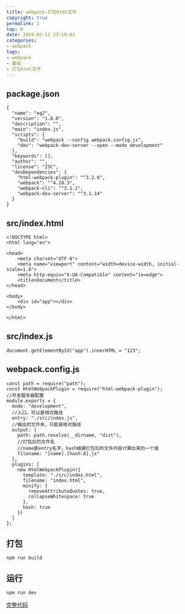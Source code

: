 ```yaml
---
title: webpack-打包html文件
copyright: true
permalink: 1
top: 0
date: 2019-03-11 23:19:03
categories:
- webpack
tags:
- webpack
- 基础
- 打包html文件
---
```


## package.json

```
{
  "name": "eg2",
  "version": "1.0.0",
  "description": "",
  "main": "index.js",
  "scripts": {
    "build": "webpack --config webpack.config.js",
    "dev": "webpack-dev-server --open --mode development"
  },
  "keywords": [],
  "author": "",
  "license": "ISC",
  "devDependencies": {
    "html-webpack-plugin": "^3.2.0",
    "webpack": "^4.28.3",
    "webpack-cli": "^3.1.2",
    "webpack-dev-server": "^3.1.14"
  }
}
```

## src/index.html

```
<!DOCTYPE html>
<html lang="en">

<head>
    <meta charset="UTF-8">
    <meta name="viewport" content="width=device-width, initial-scale=1.0">
    <meta http-equiv="X-UA-Compatible" content="ie=edge">
    <title>Document</title>
</head>

<body>
    <div id="app"></div>
</body>

</html>
```

## src/index.js

```
document.getElementById("app").innerHTML = "123";
```

## webpack.config.js

```
const path = require("path");
const HtmlWebpackPlugin = require("html-webpack-plugin");
//开发服务器配置
module.exports = {
  mode: "development",
  //入口，可以是相对路径
  entry: "./src/index.js",
  //输出的文件夹，只能是绝对路径
  output: {
    path: path.resolve(__dirname, "dist"),
    //打包后的文件名
    //name是entry名字，hash根据打包后的文件内容计算出来的一个值
    filename: "[name].[hash:8].js"
  },
  plugins: [
    new HtmlWebpackPlugin({
      template: "./src/index.html",
      filename: "index.html",
      minify: {
        removeAttributeQuotes: true,
        collapseWhitespace: true
      },
      hash: true
    })
  ]
};
```

## 打包

```
npm run build
```

## 运行

```
npm run dev
```

[完整代码](https://github.com/zhoubichuan/frontend-note/tree/master/3.dev/3.scaffolding/1.webpack/1.base/3.html)
